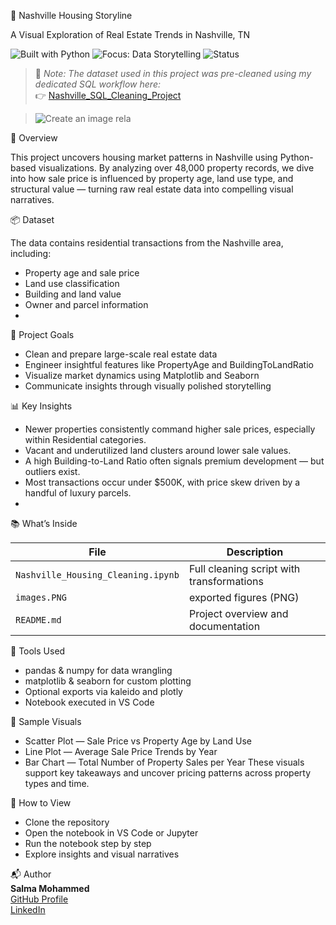 🏡 Nashville Housing Storyline

A Visual Exploration of Real Estate Trends in Nashville, TN

![Built with Python](https://img.shields.io/badge/Built%20with-Python-blue?logo=python)
![Focus: Data Storytelling](https://img.shields.io/badge/Project%20Type-Data%20Storytelling-brightgreen)
![Status](https://img.shields.io/badge/Status-Complete-blue)

> 📌 _Note: The dataset used in this project was pre-cleaned using my dedicated SQL workflow here:_  
> 👉 [Nashville_SQL_Cleaning_Project](https://github.com/salmamohammed11111/Nashville_SQL_Cleaning_Project)

> ![Create an image rela](https://github.com/user-attachments/assets/ac0cfc2f-10f8-4fdc-a5c8-6bcbe77a7511)


📍 Overview  

 This project uncovers housing market patterns in Nashville using Python-based visualizations. By analyzing over 48,000 property records, we dive into how sale price is influenced by property age, land use type, and structural value — turning raw real estate data into compelling visual narratives.  
 
📦 Dataset

The data contains residential transactions from the Nashville area, including:
- Property age and sale price
- Land use classification
- Building and land value
- Owner and parcel information
- 
🎯 Project Goals
- Clean and prepare large-scale real estate data
- Engineer insightful features like PropertyAge and BuildingToLandRatio
- Visualize market dynamics using Matplotlib and Seaborn
- Communicate insights through visually polished storytelling
  
📊 Key Insights

- Newer properties consistently command higher sale prices, especially within Residential categories.
- Vacant and underutilized land clusters around lower sale values.
- A high Building-to-Land Ratio often signals premium development — but outliers exist.
- Most transactions occur under $500K, with price skew driven by a handful of luxury parcels.
- 
📚 What’s Inside  

| File                         | Description                                     |
|------------------------------|-------------------------------------------------|
| `Nashville_Housing_Cleaning.ipynb` | Full cleaning script with transformations     |
| `images.PNG` | exported figures (PNG)    |
| `README.md`                  | Project overview and documentation              |



🧰 Tools Used 

- pandas & numpy for data wrangling
- matplotlib & seaborn for custom plotting
- Optional exports via kaleido and plotly
- Notebook executed in VS Code
  
📸 Sample Visuals
- Scatter Plot — Sale Price vs Property Age by Land Use
- Line Plot — Average Sale Price Trends by Year
- Bar Chart — Total Number of Property Sales per Year
These visuals support key takeaways and uncover pricing patterns across property types and time.

🚀 How to View
- Clone the repository
- Open the notebook in VS Code or Jupyter
- Run the notebook step by step
- Explore insights and visual narratives


📬 Author                         
**Salma Mohammed**  
[GitHub Profile](https://github.com/salmamohammed11111)  
[LinkedIn](https://www.linkedin.com/in/salma-mohammed-353919360/)


